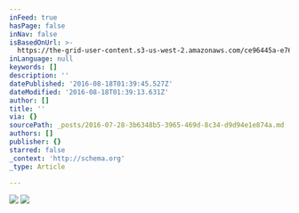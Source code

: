 ```yaml
---
inFeed: true
hasPage: false
inNav: false
isBasedOnUrl: >-
  https://the-grid-user-content.s3-us-west-2.amazonaws.com/ce96445a-e762-4351-9f49-50c0700d1032.png
inLanguage: null
keywords: []
description: ''
datePublished: '2016-08-18T01:39:45.527Z'
dateModified: '2016-08-18T01:39:13.631Z'
author: []
title: ''
via: {}
sourcePath: _posts/2016-07-28-3b6348b5-3965-469d-8c34-d9d94e1e874a.md
authors: []
publisher: {}
starred: false
_context: 'http://schema.org'
_type: Article

---
```

![](https://the-grid-user-content.s3-us-west-2.amazonaws.com/ce96445a-e762-4351-9f49-50c0700d1032.png)
![](https://the-grid-user-content.s3-us-west-2.amazonaws.com/6af11523-d728-4727-a658-02dc995ac93e.png)